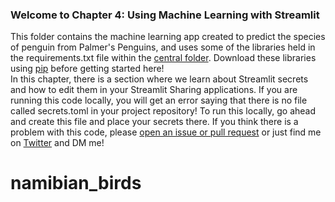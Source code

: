 ### Welcome to Chapter 4: Using Machine Learning with Streamlit

This folder contains the machine learning app created to predict the species of penguin from Palmer's Penguins, and uses some of the libraries held in the requirements.txt file within the [central folder](https://github.com/tylerjrichards/Getting-Started-with-Streamlit-for-Data-Science/blob/main/requirements.txt). Download these libraries using [pip](https://note.nkmk.me/en/python-pip-install-requirements/) before getting started here!  
In this chapter, there is a section where we learn about Streamlit secrets and how to edit them in your Streamlit Sharing applications. If you are running this code locally, you will get an error saying that there is no file called secrets.toml in your project repository! To run this locally, go ahead and create this file and place your secrets there. 
If you think there is a problem with this code, please [open an issue or pull request](https://docs.github.com/en/desktop/contributing-and-collaborating-using-github-desktop/working-with-your-remote-repository-on-github-or-github-enterprise/creating-an-issue-or-pull-request) or just find me on [Twitter](https://www.twitter.com/tylerjrichards) and DM me! 
# namibian_birds
